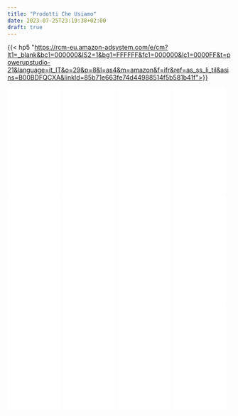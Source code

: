 ```yaml
---
title: "Prodotti Che Usiamo"
date: 2023-07-25T23:19:38+02:00
draft: true
---
```


{{< hp5 "https://rcm-eu.amazon-adsystem.com/e/cm?lt1=_blank&bc1=000000&IS2=1&bg1=FFFFFF&fc1=000000&lc1=0000FF&t=powerupstudio-21&language=it_IT&o=29&p=8&l=as4&m=amazon&f=ifr&ref=as_ss_li_til&asins=B00BDFQCXA&linkId=85b71e663fe74d44988514f5b581b41f">}}


<iframe sandbox="allow-popups allow-scripts allow-modals allow-forms allow-same-origin" style="width:120px;height:240px;" marginwidth="0" marginheight="0" scrolling="no" frameborder="0" src="//rcm-eu.amazon-adsystem.com/e/cm?lt1=_blank&bc1=000000&IS2=1&bg1=FFFFFF&fc1=000000&lc1=0000FF&t=powerupstudio-21&language=it_IT&o=29&p=8&l=as4&m=amazon&f=ifr&ref=as_ss_li_til&asins=B00BDFQCXA&linkId=85b71e663fe74d44988514f5b581b41f"></iframe>

<iframe sandbox="allow-popups allow-scripts allow-modals allow-forms allow-same-origin" style="width:120px;height:240px;" marginwidth="0" marginheight="0" scrolling="no" frameborder="0" src="//rcm-eu.amazon-adsystem.com/e/cm?lt1=_blank&bc1=000000&IS2=1&bg1=FFFFFF&fc1=000000&lc1=0000FF&t=powerupstudio-21&language=it_IT&o=29&p=8&l=as4&m=amazon&f=ifr&ref=as_ss_li_til&asins=B07VG6GFZT&linkId=ee87f1d17e9b08e471fcab1be804ec61"></iframe>

<iframe sandbox="allow-popups allow-scripts allow-modals allow-forms allow-same-origin" style="width:120px;height:240px;" marginwidth="0" marginheight="0" scrolling="no" frameborder="0" src="//rcm-eu.amazon-adsystem.com/e/cm?lt1=_blank&bc1=000000&IS2=1&bg1=FFFFFF&fc1=000000&lc1=0000FF&t=powerupstudio-21&language=it_IT&o=29&p=8&l=as4&m=amazon&f=ifr&ref=as_ss_li_til&asins=B06XYDY93V&linkId=64d980fb5b4eabcded77b1a674a67f53"></iframe>

<iframe sandbox="allow-popups allow-scripts allow-modals allow-forms allow-same-origin" style="width:120px;height:240px;" marginwidth="0" marginheight="0" scrolling="no" frameborder="0" src="//rcm-eu.amazon-adsystem.com/e/cm?lt1=_blank&bc1=000000&IS2=1&bg1=FFFFFF&fc1=000000&lc1=0000FF&t=powerupstudio-21&language=it_IT&o=29&p=8&l=as4&m=amazon&f=ifr&ref=as_ss_li_til&asins=B000KIPT30&linkId=570143748c14a0d2351917087d09d05b"></iframe>

<iframe sandbox="allow-popups allow-scripts allow-modals allow-forms allow-same-origin" style="width:120px;height:240px;" marginwidth="0" marginheight="0" scrolling="no" frameborder="0" src="//rcm-eu.amazon-adsystem.com/e/cm?lt1=_blank&bc1=000000&IS2=1&bg1=FFFFFF&fc1=000000&lc1=0000FF&t=powerupstudio-21&language=it_IT&o=29&p=8&l=as4&m=amazon&f=ifr&ref=as_ss_li_til&asins=B0036ECH1M&linkId=2312381209778e6312c64d1a7394b4c0"></iframe>

<iframe sandbox="allow-popups allow-scripts allow-modals allow-forms allow-same-origin" style="width:120px;height:240px;" marginwidth="0" marginheight="0" scrolling="no" frameborder="0" src="//rcm-eu.amazon-adsystem.com/e/cm?lt1=_blank&bc1=000000&IS2=1&bg1=FFFFFF&fc1=000000&lc1=0000FF&t=powerupstudio-21&language=it_IT&o=29&p=8&l=as4&m=amazon&f=ifr&ref=as_ss_li_til&asins=B000CZ0RLK&linkId=f117e26be2b5c3b7a3b5da37c8e0c235"></iframe>

<iframe sandbox="allow-popups allow-scripts allow-modals allow-forms allow-same-origin" style="width:120px;height:240px;" marginwidth="0" marginheight="0" scrolling="no" frameborder="0" src="//rcm-eu.amazon-adsystem.com/e/cm?lt1=_blank&bc1=000000&IS2=1&bg1=FFFFFF&fc1=000000&lc1=0000FF&t=powerupstudio-21&language=it_IT&o=29&p=8&l=as4&m=amazon&f=ifr&ref=as_ss_li_til&asins=B003JLOY90&linkId=4474346ec47e1ed35646c8eaf4d10260"></iframe>

<iframe sandbox="allow-popups allow-scripts allow-modals allow-forms allow-same-origin" style="width:120px;height:240px;" marginwidth="0" marginheight="0" scrolling="no" frameborder="0" src="//rcm-eu.amazon-adsystem.com/e/cm?lt1=_blank&bc1=000000&IS2=1&bg1=FFFFFF&fc1=000000&lc1=0000FF&t=powerupstudio-21&language=it_IT&o=29&p=8&l=as4&m=amazon&f=ifr&ref=as_ss_li_til&asins=B0030LVCDK&linkId=bc06b55788d24e9627e402b438c07606"></iframe>

<iframe sandbox="allow-popups allow-scripts allow-modals allow-forms allow-same-origin" style="width:120px;height:240px;" marginwidth="0" marginheight="0" scrolling="no" frameborder="0" src="//rcm-eu.amazon-adsystem.com/e/cm?lt1=_blank&bc1=000000&IS2=1&bg1=FFFFFF&fc1=000000&lc1=0000FF&t=powerupstudio-21&language=it_IT&o=29&p=8&l=as4&m=amazon&f=ifr&ref=as_ss_li_til&asins=B0151R409S&linkId=7b12a1494130d3ebe6cf52fe3345b2a7"></iframe>

<iframe sandbox="allow-popups allow-scripts allow-modals allow-forms allow-same-origin" style="width:120px;height:240px;" marginwidth="0" marginheight="0" scrolling="no" frameborder="0" src="//rcm-eu.amazon-adsystem.com/e/cm?lt1=_blank&bc1=000000&IS2=1&bg1=FFFFFF&fc1=000000&lc1=0000FF&t=powerupstudio-21&language=it_IT&o=29&p=8&l=as4&m=amazon&f=ifr&ref=as_ss_li_til&asins=B0151SBXG0&linkId=25eabf91ef0439796cd69e9ed73c0f6c"></iframe>

<iframe sandbox="allow-popups allow-scripts allow-modals allow-forms allow-same-origin" style="width:120px;height:240px;" marginwidth="0" marginheight="0" scrolling="no" frameborder="0" src="//rcm-eu.amazon-adsystem.com/e/cm?lt1=_blank&bc1=000000&IS2=1&bg1=FFFFFF&fc1=000000&lc1=0000FF&t=powerupstudio-21&language=it_IT&o=29&p=8&l=as4&m=amazon&f=ifr&ref=as_ss_li_til&asins=B0151TPW5W&linkId=7d6112a36c578099566da3d32b880277"></iframe>

<iframe sandbox="allow-popups allow-scripts allow-modals allow-forms allow-same-origin" style="width:120px;height:240px;" marginwidth="0" marginheight="0" scrolling="no" frameborder="0" src="//rcm-eu.amazon-adsystem.com/e/cm?lt1=_blank&bc1=000000&IS2=1&bg1=FFFFFF&fc1=000000&lc1=0000FF&t=powerupstudio-21&language=it_IT&o=29&p=8&l=as4&m=amazon&f=ifr&ref=as_ss_li_til&asins=B0151Q31ZS&linkId=e517033e12263403ed55e1c3e172b01f"></iframe>

